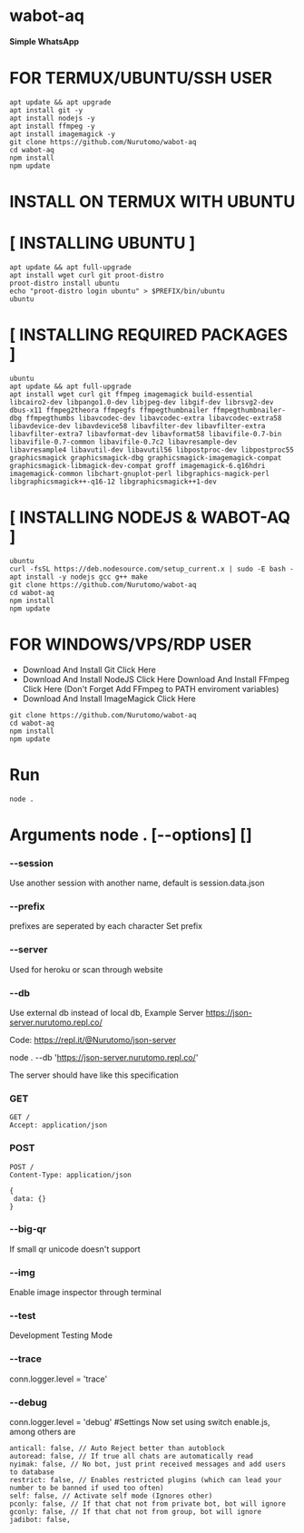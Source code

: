 # wabot-aq
#### Simple WhatsApp 

# FOR TERMUX/UBUNTU/SSH USER
```
apt update && apt upgrade
apt install git -y
apt install nodejs -y
apt install ffmpeg -y
apt install imagemagick -y
git clone https://github.com/Nurutomo/wabot-aq
cd wabot-aq
npm install
npm update
```

# INSTALL ON TERMUX WITH UBUNTU
# [ INSTALLING UBUNTU ]
```
apt update && apt full-upgrade
apt install wget curl git proot-distro
proot-distro install ubuntu
echo "proot-distro login ubuntu" > $PREFIX/bin/ubuntu
ubuntu
```
# [ INSTALLING REQUIRED PACKAGES ]
```
ubuntu
apt update && apt full-upgrade
apt install wget curl git ffmpeg imagemagick build-essential libcairo2-dev libpango1.0-dev libjpeg-dev libgif-dev librsvg2-dev dbus-x11 ffmpeg2theora ffmpegfs ffmpegthumbnailer ffmpegthumbnailer-dbg ffmpegthumbs libavcodec-dev libavcodec-extra libavcodec-extra58 libavdevice-dev libavdevice58 libavfilter-dev libavfilter-extra libavfilter-extra7 libavformat-dev libavformat58 libavifile-0.7-bin libavifile-0.7-common libavifile-0.7c2 libavresample-dev libavresample4 libavutil-dev libavutil56 libpostproc-dev libpostproc55 graphicsmagick graphicsmagick-dbg graphicsmagick-imagemagick-compat graphicsmagick-libmagick-dev-compat groff imagemagick-6.q16hdri imagemagick-common libchart-gnuplot-perl libgraphics-magick-perl libgraphicsmagick++-q16-12 libgraphicsmagick++1-dev
```
# [ INSTALLING NODEJS & WABOT-AQ ]
```
ubuntu
curl -fsSL https://deb.nodesource.com/setup_current.x | sudo -E bash -
apt install -y nodejs gcc g++ make
git clone https://github.com/Nurutomo/wabot-aq
cd wabot-aq
npm install
npm update
```
# FOR WINDOWS/VPS/RDP USER

- Download And Install Git Click Here
- Download And Install NodeJS Click Here
 Download And Install FFmpeg Click Here (Don't Forget Add FFmpeg to PATH enviroment variables)
- Download And Install ImageMagick Click Here
```
git clone https://github.com/Nurutomo/wabot-aq
cd wabot-aq
npm install
npm update
```
# Run
```
node .
```
# Arguments node . [--options] [<session name>]
### --session <file name>
Use another session with another name, default is session.data.json

### --prefix <prefixes>
prefixes are seperated by each character Set prefix
### --server
Used for heroku or scan through website

### --db <json-server-url>
Use external db instead of local db, Example Server https://json-server.nurutomo.repl.co/

Code: https://repl.it/@Nurutomo/json-server

node . --db 'https://json-server.nurutomo.repl.co/'

The server should have like this specification

### GET
```
GET /
Accept: application/json
```
### POST
```
POST /
Content-Type: application/json

{
 data: {}
}
```
### --big-qr
If small qr unicode doesn't support

### --img
Enable image inspector through terminal

### --test
Development Testing Mode

### --trace
conn.logger.level = 'trace'
### --debug
conn.logger.level = 'debug'
#Settings
Now set using switch enable.js, among others are
```
anticall: false, // Auto Reject better than autoblock
autoread: false, // If true all chats are automatically read
nyimak: false, // No bot, just print received messages and add users to database
restrict: false, // Enables restricted plugins (which can lead your number to be banned if used too often)
self: false, // Activate self mode (Ignores other)
pconly: false, // If that chat not from private bot, bot will ignore
gconly: false, // If that chat not from group, bot will ignore
jadibot: false, 
```

